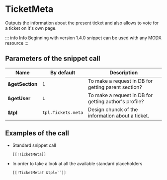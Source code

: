 # TicketMeta

Outputs the information about the present ticket and also allows to vote for a ticket on it's own page.

::: info Info
Beginning with version 1.4.0 snippet can be used with any MODX resource
:::

## Parameters of the snippet call

Name            | By default         | Description
----------------|--------------------|------------------------------------------------------
**&getSection** | `1`                | To make a request in DB for getting parent section?
**&getUser**    | `1`                | To make a request in DB for getting author's profile?
**&tpl**        | `tpl.Tickets.meta` | Design chunck of the information about a ticket.

## Examples of the call

- Standard snippet call

  ```modx
  [[!TicketMeta]]
  ```

- In order to take a look at all the available standard placeholders

  ```modx
  [[!TicketMeta? &tpl=``]]
  ```
